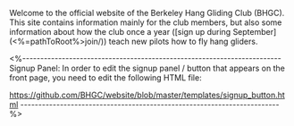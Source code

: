 Welcome to the official website of the Berkeley Hang Gliding Club
(BHGC). This site contains information mainly for the club members, but
also some information about how the club once a year ([sign up during September](<%=pathToRoot%>join/)) teach new pilots how to fly hang gliders.

<%------------------------------------------------------------------------
Signup Panel:
In order to edit the signup panel / button that appears on the front
page, you need to edit the following HTML file:

https://github.com/BHGC/website/blob/master/templates/signup_button.html
------------------------------------------------------------------------%>
